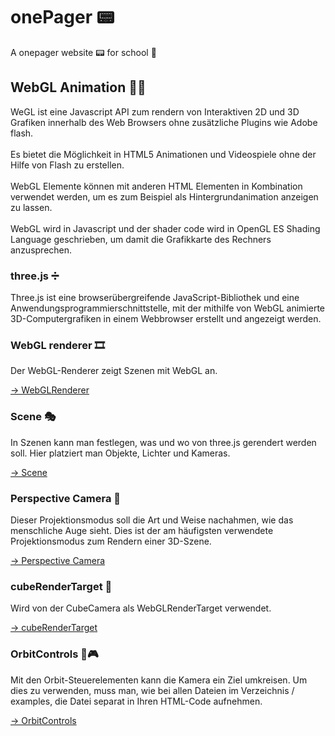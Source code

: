 # onePager 📟
A onepager website 📟 for school 🏫

## WebGL Animation 🏃‍♂️
WeGL ist eine Javascript API zum rendern von Interaktiven 2D und 3D Grafiken innerhalb des Web Browsers ohne zusätzliche Plugins wie Adobe flash.
<br><br>
Es bietet die Möglichkeit in HTML5 Animationen und Videospiele ohne der Hilfe von Flash zu erstellen.
<br><br>
WebGL Elemente können mit anderen HTML Elementen in Kombination verwendet werden, um es zum Beispiel als Hintergrundanimation anzeigen zu lassen.
<br><br>
WebGL wird in Javascript und der shader code wird in OpenGL ES Shading Language geschrieben, um damit die Grafikkarte des Rechners anzusprechen.

### three.js ➗
Three.js ist eine browserübergreifende JavaScript-Bibliothek und eine Anwendungsprogrammierschnittstelle, mit der mithilfe von WebGL animierte 3D-Computergrafiken in einem Webbrowser erstellt und angezeigt werden.

### WebGL renderer 🎞
Der WebGL-Renderer zeigt Szenen mit WebGL an.

[ -> WebGLRenderer](https://threejs.org/docs/#api/en/renderers/WebGLRenderer)

### Scene 🎭
In Szenen kann man festlegen, was und wo von three.js gerendert werden soll. Hier platziert man Objekte, Lichter und Kameras.

[ -> Scene](https://threejs.org/docs/#api/en/scenes/Scene)

### Perspective Camera 🎥
Dieser Projektionsmodus soll die Art und Weise nachahmen, wie das menschliche Auge sieht. Dies ist der am häufigsten verwendete Projektionsmodus zum Rendern einer 3D-Szene.

[ -> Perspective Camera](https://threejs.org/docs/#api/en/cameras/PerspectiveCamera)

### cubeRenderTarget 🎯
Wird von der CubeCamera als WebGLRenderTarget verwendet.

[-> cubeRenderTarget](https://threejs.org/docs/#api/en/renderers/WebGLCubeRenderTarget)

### OrbitControls 🌌🎮
Mit den Orbit-Steuerelementen kann die Kamera ein Ziel umkreisen.
Um dies zu verwenden, muss man, wie bei allen Dateien im Verzeichnis / examples, die Datei separat in Ihren HTML-Code aufnehmen.

[-> OrbitControls](https://threejs.org/docs/#examples/en/controls/OrbitControls)
